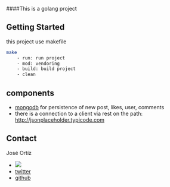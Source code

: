 ####This is a golang project

## Getting Started

this project use makefile

```bash
make 
    - run: run project 
    - mod: vendoring
    - build: build project
    - clean
```

## components
  * [mongodb](https://www.mongodb.com/) for persistence of new post, likes, user, comments
  * there is a connection to a client via rest on the path: http://jsonplaceholder.typicode.com

<!-- CONTACT -->
## Contact

José Ortíz 
- <a href="mailto:proyectosjgot@gmail.com"><img src="https://img.shields.io/badge/gmail-%23DD0031.svg?&style=for-the-badge&logo=gmail&logoColor=white"/></a>
- [twitter](https://twitter.com/ajjicero) 
- [github](https://github.com/memeoAmazonas) 
